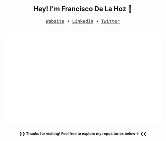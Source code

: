 <div align="center">

## Hey! I'm Francisco De La Hoz 👋

<samp>
  <a href='https://franciscodelahoz.com/'>Website</a> •
  <a href='https://www.linkedin.com/in/franciscodelahoz18/'>LinkedIn</a> •
  <a href='https://twitter.com/fdelahoz18'>Twitter</a>
</samp>

</div>
</br>
<p align="center">
  <img src="https://github.com/franciscodelahoz/franciscodelahoz/blob/main/output/languages.svg" alt="Languages usage percentage"/>
</p>

<div align="center">
<small><strong>❯❯ Thanks for visiting! Feel free to explore my repositories below ↓ ❮❮</strong></small>
</div>
